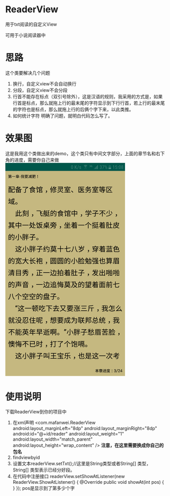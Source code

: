 # ReaderView
用于txt阅读的自定义View

可用于小说阅读器中

# 思路
这个类要解决几个问题
1.	换行，自定义view不会自动换行
2.  分段，自定义view不会分段
3.	行首不能存在标点（双引号除外），这是汉语的规则，我采用的方式是，如果行首是标点，那么就拖上行的最末尾的字符显示到下行行首，若上行的最末尾的字符也是标点，那么就拖上行的后俩个字下来，以此类推。
4.	如何统计字符
明确了问题，就明白代码怎么写了。

# 效果图
这是我用这个类做出来的demo，这个类只有中间文字部分，上面的章节名和右下角的进度，需要你自己来做
<img src="https://github.com/mafanwei/ReaderView/blob/master/Demo%E6%88%AA%E5%9B%BE.png" width=375 alt="效果图"/>

# 使用说明
下载ReaderView到你的项目中

1. 在xml声明
        <com.mafanwei.ReaderView
android:layout_marginLeft="8dp"
android:layout_marginRight="8dp"
android:id="@+id/reader"
android:layout_weight="1"
android:layout_width="match_parent"
android:layout_height="wrap_content" />
**注意，在这里需要换成你自己的包名**
2. findviewbyid
3. 设置文本readerView.setTxt();//这里是String类型或者String[] 类型，String[] 类型表示已经分好段。
3. 在代码中注册接口
        readerView.setShowAtListener(new ReaderView.ShowAtListener() {
@Override
public void showAt(int pos) {
}
});
 pos是显示到了第多少个字

